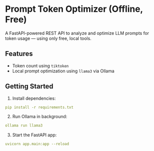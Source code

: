 # Prompt Token Optimizer (Offline, Free)

A FastAPI-powered REST API to analyze and optimize LLM prompts for token usage — using only free, local tools.

## Features
- Token count using `tiktoken`
- Local prompt optimization using `llama3` via Ollama

## Getting Started

1. Install dependencies:

```yaml
pip install -r requirements.txt
```

2. Run Ollama in background:

```yaml
ollama run llama3
```

3. Start the FastAPI app:

```yaml
uvicorn app.main:app --reload
```